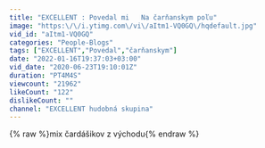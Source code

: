 ```yaml
---
title: "EXCELLENT : Povedal mi   Na čarňanskym poľu"
image: "https:\/\/i.ytimg.com\/vi\/aItm1-VQ0GQ\/hqdefault.jpg"
vid_id: "aItm1-VQ0GQ"
categories: "People-Blogs"
tags: ["EXCELLENT","Povedal","čarňanskym"]
date: "2022-01-16T19:37:03+03:00"
vid_date: "2020-06-23T19:10:01Z"
duration: "PT4M4S"
viewcount: "21962"
likeCount: "122"
dislikeCount: ""
channel: "EXCELLENT hudobná skupina"
---
```

{% raw %}mix čardášikov z východu{% endraw %}
